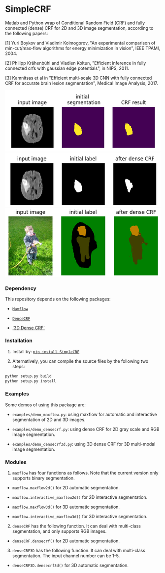 # SimpleCRF
Matlab and Python wrap of Conditional Random Field (CRF) and fully connected (dense) CRF for 2D and 3D image segmentation, according to the following papers:

[1] Yuri Boykov and Vladimir Kolmogorov, "An experimental comparison of min-cut/max-flow algorithms for energy minimization in vision", IEEE TPAMI, 2004.

[2] Philipp Krähenbühl and Vladlen Koltun, "Efficient inference in fully connected crfs with gaussian edge potentials", in NIPS, 2011.

[3] Kamnitsas et al in "Efficient multi-scale 3D CNN with fully connected CRF for accurate brain lesion segmentation", Medical Image Analysis, 2017.

![maxflow](./data/maxflow.png)
![densecrf1](./data/densecrf1.png)
![densecrf2](./data/densecrf2.png)

### Dependency
This repository depends on the following packages:

* [`Maxflow`](https://vision.cs.uwaterloo.ca/code/) 

* [`DenceCRF`](http://graphics.stanford.edu/projects/drf/)

* ['3D Dense CRF`](https://github.com/deepmedic/dense3dCrf)

### Installation
1. Install by: [`pip install SimpleCRF`](https://github.com/taigw/SimpleCRF)

2. Alternatively, you can compile the source files by the following two steps:
```bash
python setup.py build
python setup.py install
```

### Examples
Some demos of using this package are:

* `examples/demo_maxflow.py`: using maxflow for automatic and interactive segmentation of 2D and 3D images.

* `examples/demo_densecrf.py`: using dense CRF for 2D gray scale and RGB image segmentation.

* `examples/demo_densecrf3d.py`: using 3D dense CRF for 3D multi-modal image segmentation.

### Modules
1. `maxflow` has four functions as follows. Note that the current version only supports binary segmentation.

* `maxflow.maxflow2d()` for 2D automatic segmentation.

* `maxflow.interactive_maxflow2d()` for 2D interactive segmentation.

* `maxflow.maxflow3d()` for 3D automatic segmentation.

* `maxflow.interactive_maxflow3d()` for 3D interactive segmentation.

2. `denseCRF` has the following function. It can deal with multi-class segmentation, and only supports RGB images.

* `denseCRF.densecrf()` for 2D automatic segmentation.

3. `denseCRF3D` has the following function. It can deal with multi-class segmentation. The input channel number can be 1-5.

* `denseCRF3D.densecrf3d()` for 3D automatic segmentation.



